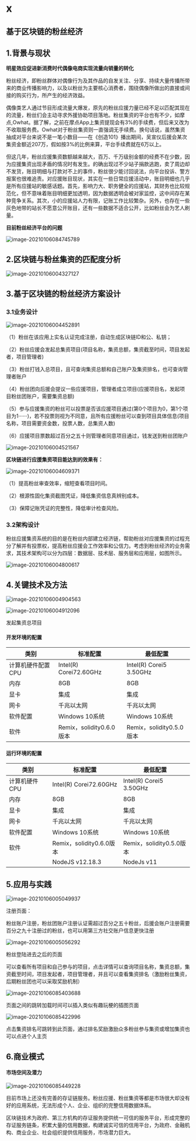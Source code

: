 # x
## 基于区块链的粉丝经济



## 1.背景与现状

**明星效应促进新消费时代偶像电商实现流量向销量的转化**

粉丝经济，即粉丝群体对偶像行为及其作品的自发关注、分享、持续大量传播所带来的商业传播影响力，以及以粉丝为主要核心消费者，围绕偶像所做出的直接或间接的购买行为，所产生的经济效益。

偶像类艺人通过节目形成流量大爆发，原先的粉丝应援力量已经不足以匹配其现在的流量，粉丝们会主动寻求外援协助项目落地。粉丝集资的平台也有不少，如摩点,Owhat。据了解，之前在摩点App上集资提现会有3%的手续费，但后来又改为不收取服务费。Owhat对于粉丝集资则一直强调无手续费。换句话说，虽然集资抽成对平台来说不是一笔小数目——在《创造101》播出期间，吴宣仪后援会某次集资金额近207万，假如按3%的比例来算，平台手续费就在6万以上。

但这几年，粉丝应援集资数额越来越大，百万、千万级别金额的经费不在少数，因为应援集资出现矛盾的情况时有发生。的确出现过不少站子捐款逃跑，卖了周边却不发货，账目明细与打款对不上的事件，粉丝很少能讨回说法，向平台投诉、警方报案也很难追责。对应援账目现状，其实在一些日常应援活动中，账目明细也几乎是所有应援站的敏感话题。首先，影响力大、职务健全的应援站，其财务也比较规范化，但不意味着账目明细更加透明，因为数据透明会被对家监控，这中间存在某种竞争关系。其次，小的应援站人力有限，记账工作比较繁杂。另外，也存在一些灰色地带的站长不愿意公开账目，还有一些数据不适合公开，比如粉丝会为艺人刷量。

**目前粉丝经济平台的问题**

![image-20210106084745789](https://i.loli.net/2021/01/06/UMKhQ15i8tWJoq6.png)

##  2.区块链与粉丝集资的匹配度分析



![image-20210106004327127](https://i.loli.net/2021/01/06/ipJr64qCjSyvFmV.png)

## 3.基于区块链的粉丝经济方案设计

### 3.1业务设计

![image-20210106004452891](https://i.loli.net/2021/01/06/Ms6QkzVvPRm4XHB.png)

（1）粉丝在该应用上实名认证完成注册，自动生成区块链ID和公、私钥；

（2）粉丝应援会发起总集资项目(项目名称，集资总额，集资截至时间，项目发起者，项目管理者)

（3）粉丝打钱入总项目，且可查询集资总额和自己账户及集资排名，也可查询管理者账户

（4）粉丝团向后援会提议一些应援项目，管理者成立项目(应援项目名，发起项目粉丝团账户，需要集资总额)

（5）参与应援集资的粉丝可以投票是否该应援项目通过(第0个项目为0，第1个项目为1······)，若不投票则视为不同意，且所有应援粉丝可以查到项目具体信息(项目名称，项目需要资金数，投票人数，总集资人数)

（6）应援项目票数超过百分之五十则管理者同意项目通过，钱发送到粉丝团账户

![image-20210106004521567](https://i.loli.net/2021/01/06/TEXGOoIUKwcjet7.png)



 **区块链进行应援集资项目能达到的效果有：**     

![image-20210106004609371](https://i.loli.net/2021/01/06/XtuN7rTdqIAbP5U.png)

（1）提高粉丝审查效率，缩短查看项目时间。

（2）根源性固化集资截图凭证，降低集资信息真辨别成本。

（3）保障记账凭证的完整性，降低审计检查风险。

### 3.2架构设计

粉丝应援集资系统的目的是在粉丝内部建立经济链，帮助粉丝对应援集资的过程充分了解并有投票权，提高粉丝应援会工作效率和公信力。考虑到粉丝经济的业务需求，其技术架构可以分为四层：数据层、技术层、服务层和应用层，如图所示。

![image-20210106004800617](https://i.loli.net/2021/01/06/2dnRTkiVNpU6woe.png)

## 4.关键技术及方法

![image-20210106004904563](https://i.loli.net/2021/01/06/kbA3Bmv1VUHOotq.png)

![image-20210106004912096](https://i.loli.net/2021/01/06/V67RGH4FqpOLgMB.png)

发起集资总项目

####   开发环境的配置

| 类别              | 标准配置                 | 最低配置                 |
| ----------------- | ------------------------ | ------------------------ |
| 计算机硬件配置CPU | Intel(R) Corei72.60GHz   | Intel(R) Corei5 3.50GHz  |
| 内存              | 8GB                      | 8GB                      |
| 显卡              | 集成                     | 集成                     |
| 网卡              | 千兆以太网               | 千兆以太网               |
| 软件配置          | Windows 10系统           | Windows 10系统           |
| 软件              | Remix，solidity0.6.0版本 | Remix，solidity0.5.0版本 |



####  运行环境的配置

| 类别          | 标准配置                 | 最低配置                 |
| ------------- | ------------------------ | ------------------------ |
| 计算机硬件CPU | Intel(R) Corei72.60GHz   | Intel(R) Corei5 3.50GHz  |
| 内存          | 8GB                      | 8GB                      |
| 显卡          | 集成                     | 集成                     |
| 网卡          | 千兆以太网               | 千兆以太网               |
| 软件配置      | Windows 10系统           | Windows 10系统           |
| 软件          | Remix，solidity0.6.0版本 | Remix，solidity0.5.0版本 |
|               | NodeJS v12.18.3          | NodeJs v11               |

## 5.应用与实践

![image-20210106005049937](https://i.loli.net/2021/01/06/7ZhpGzmJQcEfjV3.png)

注册页面：

粉丝账户注册，粉丝团账户注册认证需超过百分之五十粉丝，后援会账户注册需要百分之九十注册过的粉丝，也可以用第三方社交账户信息更快注册

![image-20210106005056292](https://i.loli.net/2021/01/06/YvJ5KZUQIy9uksm.png)

粉丝登陆进去之后的页面

可以查看所有项目和自己参与的项目，点击详情可以查询项目名称，集资总额，集资截至时间，项目发起者，项目管理者，并且可以查看集资排名（激励粉丝集资，后期粉丝团也可以采取奖励机制）

![image-20210106085403688](https://i.loli.net/2021/01/06/YIqDgWklPSHs7iw.png)

页面之间的跳转加载时间可以插入类似有趣玩梗的插图页面

![image-20210106085422996](https://i.loli.net/2021/01/06/lS13X9ptnbydx2Y.png)

点击集资排名可跳转到此页面，通过排名奖励激励众多粉丝参与集资或增加集资也可以点进个人主页

## 6.商业模式

#### 市场空间及潜力

![image-20210106085449228](https://i.loli.net/2021/01/06/GszMPgECZ2o4x5V.png)

目前市场上还没有完善的存证链服务。粉丝应援、粉丝集资等都是市场很大却没有好的应用系统，无法形成个人、企业、组织的完整信用数据体系。

区块链技术为政府、第三方机构的存证服务提供统一可信的服务平台，形成完整的存证服务链条，积累大量的信用数据，构建诚实可信的信用平台，为政府、金融机构、商业企业、社会组织提供信用服务，市场潜力巨大。